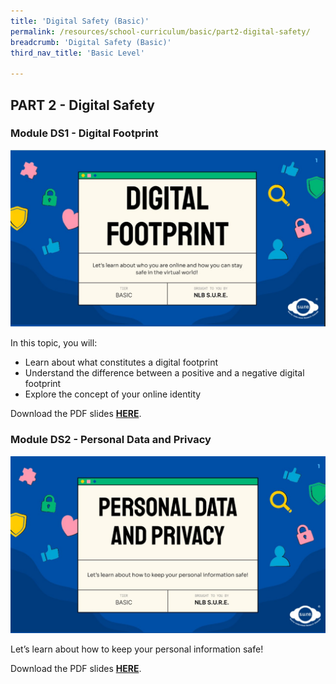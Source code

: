 ```yaml
---
title: 'Digital Safety (Basic)'
permalink: /resources/school-curriculum/basic/part2-digital-safety/
breadcrumb: 'Digital Safety (Basic)'
third_nav_title: 'Basic Level'

---
```


## PART 2 - Digital Safety



### Module DS1 - Digital Footprint

![](../images/basic-ds1.JPG)

In this topic, you will: 

- Learn about what constitutes a digital footprint
- Understand the difference between a positive and a negative digital footprint
- Explore the concept of your online identity

Download the PDF slides **[HERE](https://go.gov.sg/sure-ds1-basic-slides)**.



### Module DS2 - Personal Data and Privacy

![](../images/basic-ds2.JPG)

Let’s learn about how to keep your personal information safe!

Download the PDF slides **[HERE](https://go.gov.sg/sure-ds2-basic-slides)**.



